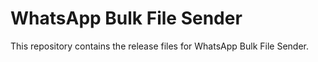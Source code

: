 # WhatsApp Bulk File Sender
This repository contains the release files for WhatsApp Bulk File Sender.
